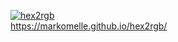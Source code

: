 [![hex2rgb](https://github.com/MarkoMelle/hex2rgb/actions/workflows/main.yml/badge.svg?branch=main)](https://github.com/MarkoMelle/hex2rgb/actions/workflows/main.yml)  
https://markomelle.github.io/hex2rgb/
